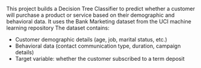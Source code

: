 This project builds a Decision Tree Classifier to predict whether a customer will purchase a product or service based on their demographic and behavioral data. It uses the Bank Marketing dataset from the
UCI machine learning repository
The dataset contains:
- Customer demographic details (age, job, marital status, etc.)
- Behavioral data (contact communication type, duration, campaign details)
- Target variable: whether the customer subscribed to a term deposit
